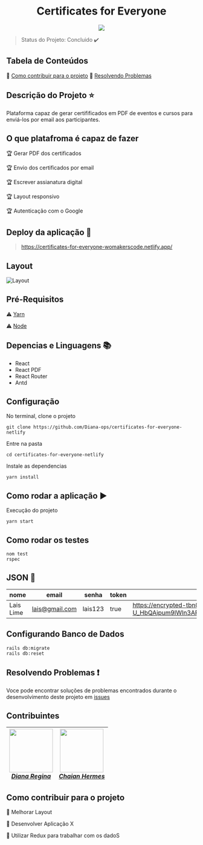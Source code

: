 <h1 align="center"> Certificates for Everyone </h1>

<p align="center">
  <img src="https://img.shields.io/static/v1?label=REACT&message=Framework&color=Blue&style=for-the-badge&logo=REACT"/>
</p>

> Status do Projeto: Concluido :heavy_check_mark:

## Tabela de Conteúdos 

:small_blue_diamond: [Como contribuir para o projeto](#como-contribuir-para-o-projeto)
:small_blue_diamond: [Resolvendo Problemas](#resolvendo-problemas-exclamation)

## Descrição do Projeto :star:

Plataforma capaz de gerar certifificados em PDF de eventos e cursos para enviá-los por email aos participantes. 

## O que platafroma é capaz de fazer 

:trophy: Gerar PDF dos certificados

:trophy: Envio dos certificados por email

:trophy: Escrever assianatura digital 

:trophy: Layout responsivo 

:trophy: Autenticação com o Google 

## Deploy da aplicação :dash:

> https://certificates-for-everyone-womakerscode.netlify.app/

## Layout 

![Layout](https://github.com/Diana-ops/certificates-for-everyone-netlify/blob/master/layout.png)

## Pré-Requisitos 

:warning: [Yarn](https://classic.yarnpkg.com/pt-BR/docs/install/#windows-stable) 

:warning: [Node](https://nodejs.org/en/) 

## Depencias e Linguagens :books:

- React
- React PDF
- React Router
- Antd 

## Configuração 

No terminal, clone o projeto

```
git clone https://github.com/Diana-ops/certificates-for-everyone-netlify
```

Entre na pasta 

```
cd certificates-for-everyone-netlify
```

Instale as dependencias 

```
yarn install
```

## Como rodar a aplicação :arrow_forward:

Execução do projeto

```
yarn start
```

## Como rodar os testes 

```
nom test 
rspec
```

## JSON :floppy_disk:

|nome|email|senha|token|avatar|
| -------- | -------- | -------- | -------- | -------- |
|Lais Lime | lais@gmail.com | lais123 | true | https://encrypted-tbn0.gstatic.com/images?q=tbn%3AANd9GcS9-U_HbQAipum9lWln3APcBIwng7T46hdBA42EJv8Hf6Z4fDT3&usqp=CAU |

## Configurando Banco de Dados 

```
rails db:migrate
rails db:reset
```

## Resolvendo Problemas :exclamation:

Voce pode encontrar soluções de problemas encontrados durante o desenvolvimento deste projeto em [issues](https://github.com/Diana-ops/rental-cars-treina-dev-1/issues) 

## Contribuintes 

[<img src="https://avatars2.githubusercontent.com/u/46378210?s=400&u=071f7791bb03f8e102d835bdb9c2f0d3d24e8a34&v=4" width="115"><br/><em>Diana Regina</em>](https://github.com/Diana-ops) | [<img src="https://media-exp1.licdn.com/dms/image/C4E03AQGE1Yb8mAu4_A/profile-displayphoto-shrink_200_200/0?e=1592438400&v=beta&t=-ANjM-l29GR6AVf_OxXkfk7NH424lVgJmjQIgIos2Ck" width="115"><br/><em>Chaian Hermes</em>](https://github.com/chaihermes)
| ------ | ------ |

## Como contribuir para o projeto

:memo: Melhorar Layout

:memo: Desenvolver Aplicação X

:memo: Utilizar Redux para trabalhar com os dadoS

